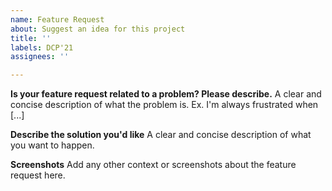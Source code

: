 ```yaml
---
name: Feature Request
about: Suggest an idea for this project
title: ''
labels: DCP'21
assignees: ''

---
```


**Is your feature request related to a problem? Please describe.**
A clear and concise description of what the problem is. Ex. I'm always frustrated when [...]

**Describe the solution you'd like**
A clear and concise description of what you want to happen.

**Screenshots**
Add any other context or screenshots about the feature request here.
